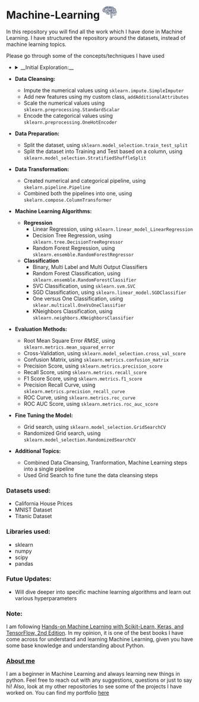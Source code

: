 # Machine-Learning  <img src="/Resources/AI.gif" width="40" height="35"/>
 
In this repository you will find all the work which I have done in Machine Learning.
I have structured the repository around the datasets, instead of machine learning topics. 

Please go through some of the concepts/techniques I have used

- <details><summary>__Initial Exploration:__</summary>
    - Basic statistical analysis for different features
    - Distribution for all the features
    - Visualizing the data using `matplotlib`
</details>

- __Data Cleansing:__
    - Impute the numerical values using `sklearn.impute.SimpleImputer`
    - Add new features using my custom class, `addAdditionalAttributes`
    - Scale the numerical values using `sklearn.preprocessing.StandardScalar`
    - Encode the categorical values using `sklearn.preprocessing.OneHotEncoder`

- __Data Preparation:__
    - Split the dataset, using `sklearn.model_selection.train_test_split`
    - Split the dataset into Training and Test based on a column, using `sklearn.model_selection.StratifiedShuffleSplit`

- __Data Transformation:__
    - Created numerical and categorical pipeline, using `skelarn.pipeline.Pipeline`
    - Combined both the pipelines into one, using `skelarn.compose.ColumnTransformer`

- __Machine Learning Algorithms:__
    - __Regression__
        - Linear Regression, using `sklearn.linear_model_LinearRegression`
        - Decision Tree Regression, using `sklearn.tree.DecisionTreeRegressor`
        - Random Forest Regression, using `sklearn.ensemble.RandomForestRegressor`
    - __Classification__
        - Binary, Multi Label and Multi Output Classifiers
        - Random Forest Classification, using `sklearn.ensemble.RandomForestClassifier`
        - SVC Classification, using `sklearn.svm.SVC`
        - SGD Classification, using `sklearn.linear_model.SGDClassifier`
        - One versus One Classification, using `sklear.multicall.OneVsOneClassifier`
        - KNeighbors Classification, using `sklearn.neighbors.KNeighborsClassifier`

- __Evaluation Methods:__
    - Root Mean Square Error _RMSE_, using `sklearn.metrics.mean_squared_error`
    - Cross-Validation, using `sklearn.model_selection.cross_val_score`
    - Confusion Matrix, using `sklearn.metrics.confusion_matrix`
    - Precision Score, using `sklearn.metrics.precision_score`
    - Recall Score, using `sklearn.metrics.recall_score`
    - F1 Score Score, using `sklearn.metrics.f1_score`
    - Precision Recall Curve, using `sklearn.metrics.precision_recall_curve`
    - ROC Curve, using `sklearn.metrics.roc_curve`
    - ROC AUC Score, using `sklearn.metrics.roc_auc_score`

- __Fine Tuning the Model:__
    - Grid search, using `sklearn.model_selection.GridSearchCV`
    - Randomized Grid search, using `sklearn.model_selection.RandomizedSearchCV`

- __Additional Topics:__
    - Combined Data Cleansing, Tranformation, Machine Learning steps into a single pipeline
    - Used Grid Search to fine tune the data cleansing steps

### Datasets used:
- California House Prices
- MNIST Dataset
- Titanic Dataset

### Libraries used:
- sklearn
- numpy
- scipy
- pandas

### Futue Updates:
- Will dive deeper into specific machine learning algorithms and learn out various hyperparameters

### Note:
I am following [Hands-on Machine Learning with Scikit-Learn, Keras, and TensorFlow, 2nd Edition](https://www.oreilly.com/library/view/hands-on-machine-learning/9781492032632/). In my opinion, it is one of the best books I have come across for understand and learning Machine Learning, given you have some base knowledge and understanding about Python.

### [About me](https://preetparmar.github.io/)
I am a beginner in Machine Learning and always learning new things in python. Feel free to reach out with any suggestions, questions or just to say hi!
Also, look at my other repositories to see some of the projects I have worked on.
You can find my portfolio [here](https://preetparmar.github.io/)